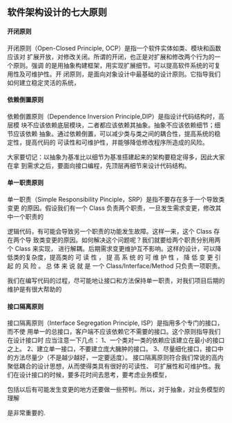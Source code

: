 ## 软件架构设计的七大原则

#### 开闭原则

开闭原则（Open-Closed Principle, OCP）是指一个软件实体如类、模块和函数应该对
扩展开放，对修改关闭。所谓的开闭，也正是对扩展和修改两个行为的一个原则。强调
的是用抽象构建框架，用实现扩展细节。可以提高软件系统的可复用性及可维护性。开
闭原则，是面向对象设计中最基础的设计原则。它指导我们如何建立稳定灵活的系统，



#### 依赖倒置原则

依赖倒置原则（Dependence Inversion Principle,DIP）是指设计代码结构时，高层模
块不应该依赖底层模块，二者都应该依赖其抽象。抽象不应该依赖细节；细节应该依赖
抽象。通过依赖倒置，可以减少类与类之间的耦合性，提高系统的稳定性，提高代码的
可读性和可维护性，并能够降低修改程序所造成的风险。



大家要切记：以抽象为基准比以细节为基准搭建起来的架构要稳定得多，因此大家在拿
到需求之后，要面向接口编程，先顶层再细节来设计代码结构。



#### 单一职责原则

单一职责（Simple Responsibility Pinciple，SRP）是指不要存在多于一个导致类变更
的原因。假设我们有一个 Class 负责两个职责，一旦发生需求变更，修改其中一个职责的

逻辑代码，有可能会导致另一个职责的功能发生故障。这样一来，这个 Class 存在两个导
致类变更的原因。如何解决这个问题呢？我们就要给两个职责分别用两个 Class 来实现，
进行解耦。后期需求变更维护互不影响。这样的设计，可以降低类的复杂度，提高类的
可 读 性 ， 提 高 系 统 的 可 维 护 性 ， 降 低 变 更 引 起 的 风 险 。 总 体 来 说 就 是 一个
Class/Interface/Method 只负责一项职责。

我们在编写代码的过程，尽可能地让接口和方法保持单一职责，对我们项目后期的维护是有很大帮助的



#### 接口隔离原则

接口隔离原则（Interface Segregation Principle, ISP）是指用多个专门的接口，而不使
用单一的总接口，客户端不应该依赖它不需要的接口。这个原则指导我们在设计接口时
应当注意一下几点：
1、一个类对一类的依赖应该建立在最小的接口之上。
2、建立单一接口，不要建立庞大臃肿的接口。
3、尽量细化接口，接口中的方法尽量少（不是越少越好，一定要适度）。
接口隔离原则符合我们常说的高内聚低耦合的设计思想，从而使得类具有很好的可读性、
可扩展性和可维护性。我们在设计接口的时候，要多花时间去思考，要考虑业务模型，

包括以后有可能发生变更的地方还要做一些预判。所以，对于抽象，对业务模型的理解

是非常重要的.
